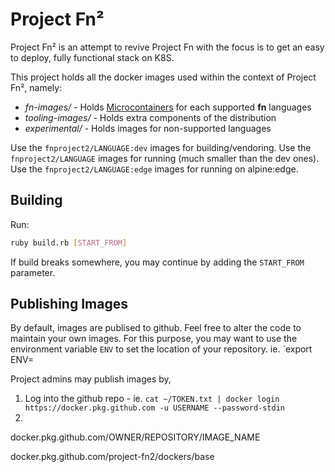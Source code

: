 # Project Fn²

Project Fn² is an attempt to revive Project Fn with the focus is to get an easy to deploy, fully functional stack on K8S.

This project holds all the docker images used within the context of Project Fn², namely:

* _fn-images/_ - Holds [Microcontainers](https://medium.com/travis-on-docker/microcontainers-tiny-portable-docker-containers-1507e3bf8688) for each supported **fn** languages
* _tooling-images/_ - Holds extra components of the distribution
* _experimental/_ - Holds images for non-supported languages

Use the `fnproject2/LANGUAGE:dev` images for building/vendoring.
Use the `fnproject2/LANGUAGE` images for running (much smaller than the dev ones).
Use the `fnproject2/LANGUAGE:edge` images for running on alpine:edge.

## Building

Run:

```sh
ruby build.rb [START_FROM]
```

If build breaks somewhere, you may continue by adding the `START_FROM` parameter.

## Publishing Images

By default, images are publised to github. Feel free to alter the code to maintain your own images.
  For this purpose, you may want to use the environment variable `ENV` to set the location of your repository. ie. `export ENV=

Project admins may publish images by,

1. Log into the github repo - ie. `cat ~/TOKEN.txt | docker login https://docker.pkg.github.com -u USERNAME --password-stdin`
2. 
docker.pkg.github.com/OWNER/REPOSITORY/IMAGE_NAME

docker.pkg.github.com/project-fn2/dockers/base